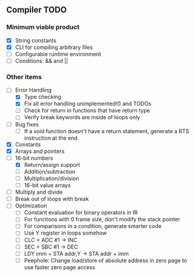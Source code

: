 Compiler TODO
-------------

### Minimum viable product

- [X] String constants
- [X] CLI for compiling arbitrary files
- [ ] Configurable runtime environment
- [ ] Conditions: && and ||

### Other items

- [ ] Error Handling
  - [X] Type checking
  - [X] Fix all error handling unimplemented!() and TODOs
  - [ ] Check for return in functions that have return type
  - [ ] Verify break keywords are inside of loops only
- [ ] Bug fixes
  - [ ] If a void function doesn't have a return statement, generate a RTS instruction at the end
- [X] Constants
- [X] Arrays and pointers
- [ ] 16-bit numbers
  - [X] Return/assign support
  - [ ] Addition/subtraction
  - [ ] Multiplication/division
  - [ ] 16-bit value arrays
- [ ] Multiply and divide
- [ ] Break out of loops with break
- [ ] Optimization
  - [ ] Constant evaluation for binary operators in IR
  - [ ] For functions with 0 frame size, don't modify the stack pointer
  - [ ] For comparisons in a condition, generate smarter code
  - [ ] Use Y register in loops somehow
  - [ ] CLC + ADC #1 -> INC
  - [ ] SEC + SBC #1 -> DEC
  - [ ] LDY imm + STA addr,Y -> STA addr + imm
  - [ ] Peephole: Change load/store of absolute address in zero page to use faster zero page access

